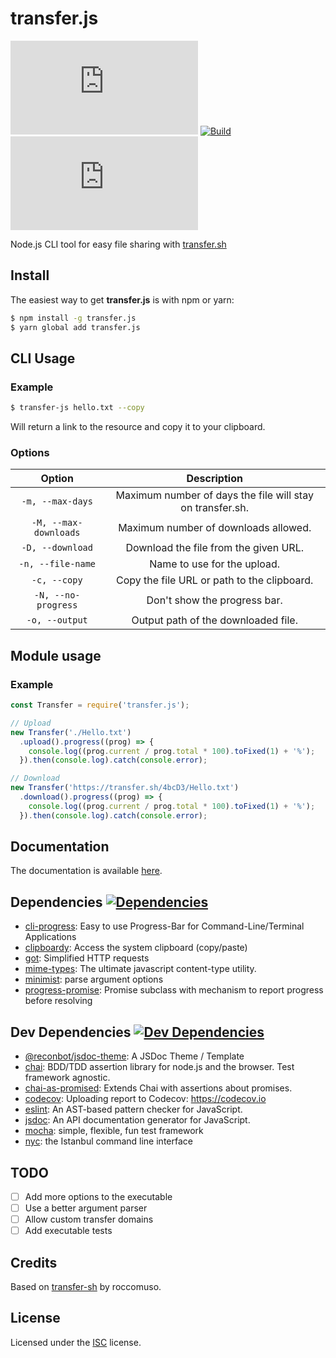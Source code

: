 # transfer.js

[![Version](https://img.shields.io/github/v/tag/ObserverOfTime/transfer.js?label=Version&logo=npm)](https://github.com/ObserverOfTime/transfer.js/packages)
[![Build](https://github.com/ObserverOfTime/transfer.js/workflows/Build/badge.svg)](https://github.com/ObserverOfTime/transfer.js/actions)
[![Coverage](https://img.shields.io/codecov/c/gh/ObserverOfTime/transfer.js?label=Coverage&logo=codecov)](https://codecov.io/gh/ObserverOfTime/transfer.js)

Node.js CLI tool for easy file sharing with [transfer.sh](https://transfer.sh)

## Install

The easiest way to get **transfer.js** is with npm or yarn:

```sh
$ npm install -g transfer.js
$ yarn global add transfer.js
```

## CLI Usage

### Example

```sh
$ transfer-js hello.txt --copy
```

Will return a link to the resource and copy it to your clipboard.

### Options

|        Option         |                        Description                        |
| :-------------------: | :-------------------------------------------------------: |
|   `-m, --max-days`    | Maximum number of days the file will stay on transfer.sh. |
| `-M, --max-downloads` |           Maximum number of downloads allowed.            |
|   `-D, --download`    |           Download the file from the given URL.           |
|   `-n, --file-name`   |                Name to use for the upload.                |
|     `-c, --copy`      |        Copy the file URL or path to the clipboard.        |
|  `-N, --no-progress`  |               Don't show the progress bar.                |
|    `-o, --output`     |            Output path of the downloaded file.            |

## Module usage

### Example

```javascript
const Transfer = require('transfer.js');

// Upload
new Transfer('./Hello.txt')
  .upload().progress((prog) => {
    console.log((prog.current / prog.total * 100).toFixed(1) + '%');
  }).then(console.log).catch(console.error);

// Download
new Transfer('https://transfer.sh/4bcD3/Hello.txt')
  .download().progress((prog) => {
    console.log((prog.current / prog.total * 100).toFixed(1) + '%');
  }).then(console.log).catch(console.error);
```

## Documentation

The documentation is available [here](https://observeroftime.github.io/transfer.js).

## Dependencies [![Dependencies](https://img.shields.io/david/ObserverOfTime/transfer.js.svg)](https://david-dm.org/ObserverOfTime/transfer.js)

- [cli-progress](https://ghub.io/cli-progress): Easy to use Progress-Bar for Command-Line/Terminal Applications
- [clipboardy](https://ghub.io/clipboardy): Access the system clipboard (copy/paste)
- [got](https://ghub.io/got): Simplified HTTP requests
- [mime-types](https://ghub.io/mime-types): The ultimate javascript content-type utility.
- [minimist](https://ghub.io/minimist): parse argument options
- [progress-promise](https://ghub.io/progress-promise): Promise subclass with mechanism to report progress before resolving

## Dev Dependencies [![Dev Dependencies](https://img.shields.io/david/dev/ObserverOfTime/transfer.js.svg)](https://david-dm.org/ObserverOfTime/transfer.js?type=dev)

- [@reconbot/jsdoc-theme](https://ghub.io/@reconbot/jsdoc-theme): A JSDoc Theme / Template
- [chai](https://ghub.io/chai): BDD/TDD assertion library for node.js and the browser. Test framework agnostic.
- [chai-as-promised](https://ghub.io/chai-as-promised): Extends Chai with assertions about promises.
- [codecov](https://ghub.io/codecov): Uploading report to Codecov: https://codecov.io
- [eslint](https://ghub.io/eslint): An AST-based pattern checker for JavaScript.
- [jsdoc](https://ghub.io/jsdoc): An API documentation generator for JavaScript.
- [mocha](https://ghub.io/mocha): simple, flexible, fun test framework
- [nyc](https://ghub.io/nyc): the Istanbul command line interface

## TODO

- [ ] Add more options to the executable
- [ ] Use a better argument parser
- [ ] Allow custom transfer domains
- [ ] Add executable tests

## Credits

Based on [transfer-sh](https://ghub.io/transfer-sh) by roccomuso.

## License

Licensed under the [ISC](./LICENSE) license.
